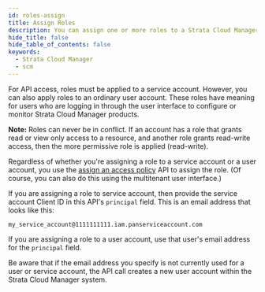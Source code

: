 ```yaml
---
id: roles-assign
title: Assign Roles
description: You can assign one or more roles to a Strata Cloud Manager service or user account.
hide_title: false
hide_table_of_contents: false
keywords:
  - Strata Cloud Manager
  - scm
---
```


For API access, roles must be applied to a service account. However, you
can also apply roles to an ordinary user account. These roles have meaning
for users who are logging in through the user interface to configure or
monitor Strata Cloud Manager products.

**Note:** Roles can never be in conflict. If an account has a role that
grants read or view only access to a resource, and another role grants
read-write access, then the more permissive role is applied (read-write).

Regardless of whether you're assigning a role to a service account or a
user account, you use the [assign an access policy](/scm/api/iam/post-iam-v-1-access-policies) API to assign the
role.
(Of course, you can also do this using the multitenant user interface.)

If you are assigning a role to service account, then provide the service
account Client ID in this API's `principal` field. This is an email address
that looks like this:

`my_service_account@1111111111.iam.panserviceaccount.com`

If you are assigning a role to a user account, use that user's email
address for the `principal` field.

Be aware that if the email address you specify is not currently used for a user or service account,
the API call creates a new user account within the Strata Cloud Manager system.
